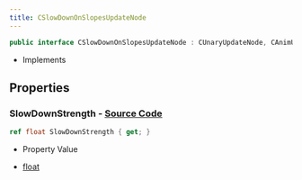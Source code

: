 ```yaml
---
title: CSlowDownOnSlopesUpdateNode
---
```


```csharp
public interface CSlowDownOnSlopesUpdateNode : CUnaryUpdateNode, CAnimUpdateNodeBase, ISchemaClass<CAnimUpdateNodeBase>, ISchemaClass<CUnaryUpdateNode>, ISchemaClass<CSlowDownOnSlopesUpdateNode>, ISchemaField, ISchemaClass, INativeHandle
```

- Implements

## Properties

### **SlowDownStrength** - [Source Code](https://github.com/swiftly-solution/swiftlys2/blob/main/managed/src/SwiftlyS2.Generated/Schemas/Interfaces/CSlowDownOnSlopesUpdateNode.cs#L16)

```csharp
ref float SlowDownStrength { get; }
```

- Property Value

- [float](https://learn.microsoft.com/dotnet/api/system.single)

